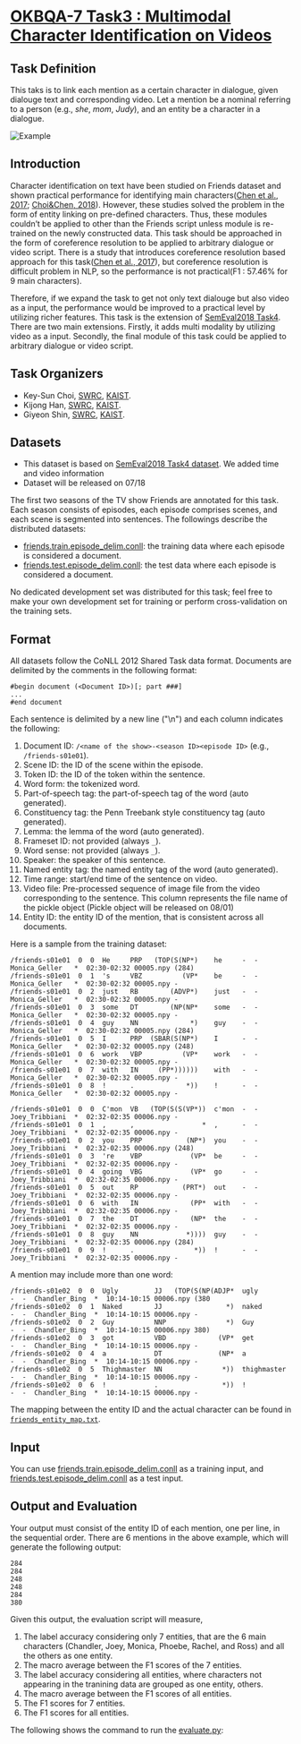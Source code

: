 # [OKBQA-7 Task3 : Multimodal Character Identification on Videos](http://7.okbqa.org/task/3)

## Task Definition
This taks is to link each mention as a certain character in dialogue, given dialouge text and corresponding video. 
Let a mention be a nominal referring to a person (e.g., *she*, *mom*, *Judy*), and an entity be a character in a dialogue.

![Example](https://image.ibb.co/fm4iP8/multi_modal_character_identification.png)

## Introduction
Character identification on text have been studied on Friends dataset and shown practical performance for identifying main characters([Chen et al., 2017](http://www.aclweb.org/anthology/K17-1023); [Choi&Chen, 2018](http://www.aclweb.org/anthology/S18-1007)).  However, these studies solved the problem in the form of entity linking on pre-defined characters. Thus, these modules couldn’t be applied to other than the Friends script unless module is re-trained on the newly constructed data. This task should be approached in the form of coreference resolution to be applied to arbitrary dialogue or video script. There is a study that introduces coreference resolution based approach for this task([Chen et al., 2017](http://www.aclweb.org/anthology/K17-1023)), but coreference resolution is difficult problem in NLP, so the performance is not practical(F1 : 57.46% for 9 main characters). 

Therefore, if we expand the task to get not only text dialouge but also video as a input, the performance would be improved to a practical level by utilizing richer features.  This task is the extension of [SemEval2018 Task4](https://github.com/emorynlp/semeval-2018-task4). There are two main extensions. Firstly, it adds multi modality by utilizing video as a input. Secondly, the final module of this task could be applied to arbitrary dialogue or video script.

## Task Organizers

* Key-Sun Choi, [SWRC](http://semanticweb.kaist.ac.kr/), [KAIST](http://www.kaist.edu).
* Kijong Han, [SWRC](http://semanticweb.kaist.ac.kr/), [KAIST](http://www.kaist.edu).
* Giyeon Shin, [SWRC](http://semanticweb.kaist.ac.kr/), [KAIST](http://www.kaist.edu).

## Datasets
* This dataset is based on [SemEval2018 Task4 dataset](https://github.com/emorynlp/semeval-2018-task4). We added time and video information
* Dataset will be released on 07/18

The first two seasons of the TV show Friends are annotated for this task. 
Each season consists of episodes, each episode comprises scenes, and each scene is segmented into sentences. 
The followings describe the distributed datasets:

* [friends.train.episode_delim.conll](data/friends.train.episode_delim.conll): the training data where each episode is considered a document.
* [friends.test.episode_delim.conll](data/friends.test.episode_delim.conll): the test data where each episode is considered a document.

No dedicated development set was distributed for this task; feel free to make your own development set for training or perform cross-validation on the training sets.

## Format
All datasets follow the CoNLL 2012 Shared Task data format.
Documents are delimited by the comments in the following format:

```
#begin document (<Document ID>)[; part ###]
...
#end document
```

Each sentence is delimited by a new line ("\n") and each column indicates the following:

1. Document ID: `/<name of the show>-<season ID><episode ID>` (e.g., `/friends-s01e01`).
1. Scene ID: the ID of the scene within the episode.
1. Token ID: the ID of the token within the sentence.
1. Word form: the tokenized word.
1. Part-of-speech tag: the part-of-speech tag of the word (auto generated).
1. Constituency tag: the Penn Treebank style constituency tag (auto generated).
1. Lemma: the lemma of the word (auto generated).
1. Frameset ID: not provided (always `_`).
1. Word sense: not provided (always `_`).
1. Speaker: the speaker of this sentence.
1. Named entity tag: the named entity tag of the word (auto generated).
1. Time range: start/end time of the sentence on video.
1. Video file: Pre-processed sequence of image file from the video corresponding to the sentence. This column represents the file name of the pickle object
(Pickle object will be released on 08/01)
1. Entity ID: the entity ID of the mention, that is consistent across all documents.

Here is a sample from the training dataset:

```
/friends-s01e01  0  0  He     PRP   (TOP(S(NP*)    he     -  -  Monica_Geller   *  02:30-02:32 00005.npy (284)
/friends-s01e01  0  1  's     VBZ          (VP*    be     -  -  Monica_Geller   *  02:30-02:32 00005.npy -
/friends-s01e01  0  2  just   RB        (ADVP*)    just   -  -  Monica_Geller   *  02:30-02:32 00005.npy -
/friends-s01e01  0  3  some   DT        (NP(NP*    some   -  -  Monica_Geller   *  02:30-02:32 00005.npy -
/friends-s01e01  0  4  guy    NN             *)    guy    -  -  Monica_Geller   *  02:30-02:32 00005.npy (284)
/friends-s01e01  0  5  I      PRP  (SBAR(S(NP*)    I      -  -  Monica_Geller   *  02:30-02:32 00005.npy (248)
/friends-s01e01  0  6  work   VBP          (VP*    work   -  -  Monica_Geller   *  02:30-02:32 00005.npy -
/friends-s01e01  0  7  with   IN     (PP*))))))    with   -  -  Monica_Geller   *  02:30-02:32 00005.npy -
/friends-s01e01  0  8  !      .             *))    !      -  -  Monica_Geller   *  02:30-02:32 00005.npy -
```
```
/friends-s01e01  0  0  C'mon  VB   (TOP(S(S(VP*))  c'mon  -  -  Joey_Tribbiani  *  02:32-02:35 00006.npy -
/friends-s01e01  0  1  ,      ,                 *  ,      -  -  Joey_Tribbiani  *  02:32-02:35 00006.npy -
/friends-s01e01  0  2  you    PRP           (NP*)  you    -  -  Joey_Tribbiani  *  02:32-02:35 00006.npy (248)
/friends-s01e01  0  3  're    VBP            (VP*  be     -  -  Joey_Tribbiani  *  02:32-02:35 00006.npy -
/friends-s01e01  0  4  going  VBG            (VP*  go     -  -  Joey_Tribbiani  *  02:32-02:35 00006.npy -
/friends-s01e01  0  5  out    RP           (PRT*)  out    -  -  Joey_Tribbiani  *  02:32-02:35 00006.npy -
/friends-s01e01  0  6  with   IN             (PP*  with   -  -  Joey_Tribbiani  *  02:32-02:35 00006.npy -
/friends-s01e01  0  7  the    DT             (NP*  the    -  -  Joey_Tribbiani  *  02:32-02:35 00006.npy -
/friends-s01e01  0  8  guy    NN            *))))  guy    -  -  Joey_Tribbiani  *  02:32-02:35 00006.npy (284)
/friends-s01e01  0  9  !      .               *))  !      -  -  Joey_Tribbiani  *  02:32-02:35 00006.npy -
```

A mention may include more than one word:

```
/friends-s01e02  0  0  Ugly         JJ   (TOP(S(NP(ADJP*  ugly         -  -  Chandler_Bing  *  10:14-10:15 00006.npy (380
/friends-s01e02  0  1  Naked        JJ                *)  naked        -  -  Chandler_Bing  *  10:14-10:15 00006.npy -
/friends-s01e02  0  2  Guy          NNP               *)  Guy          -  -  Chandler_Bing  *  10:14-10:15 00006.npy 380)
/friends-s01e02  0  3  got          VBD             (VP*  get          -  -  Chandler_Bing  *  10:14-10:15 00006.npy -
/friends-s01e02  0  4  a            DT              (NP*  a            -  -  Chandler_Bing  *  10:14-10:15 00006.npy -
/friends-s01e02  0  5  Thighmaster  NN               *))  thighmaster  -  -  Chandler_Bing  *  10:14-10:15 00006.npy -
/friends-s01e02  0  6  !            .                *))  !            -  -  Chandler_Bing  *  10:14-10:15 00006.npy -
```

The mapping between the entity ID and the actual character can be found in [`friends_entity_map.txt`](dat/friends_entity_map.txt).

## Input
You can use [friends.train.episode_delim.conll](data/friends.train.episode_delim.conll) as a training input, and [friends.test.episode_delim.conll](data/friends.test.episode_delim.conll) as a test input.

## Output and Evaluation
Your output must consist of the entity ID of each mention, one per line, in the sequential order.  There are 6 mentions in the above example, which will generate the following output:

```
284
284
248
248
284
380
```

Given this output, the evaluation script will measure,

1. The label accuracy considering only 7 entities, that are the 6 main characters (Chandler, Joey, Monica, Phoebe, Rachel, and Ross) and all the others as one entity.
1. The macro average between the F1 scores of the 7 entities.
1. The label accuracy considering all entities, where characters not appearing in the tranining data are grouped as one entity, others.
1. The macro average between the F1 scores of all entities.
1. The F1 scores for 7 entities.
1. The F1 scores for all entities.

The following shows the command to run the [evaluate.py](src/evaluate.py):
